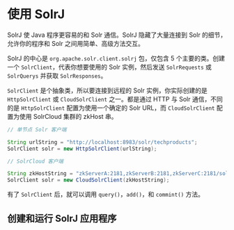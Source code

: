 # 使用 SolrJ

SolrJ 使 Java 程序更容易的和 Solr 通信。SolrJ 隐藏了大量连接到 Solr 的细节，允许你的程序和 Solr 之间用简单、高级方法交互。

SolrJ 的中心是 `org.apache.solr.client.solrj` 包，仅包含 5 个主要的类。创建一个 `SolrClient`，代表你想要使用的 Solr 实例，然后发送 `SolrRequests` 或 `SolrQuerys` 并获取 `SolrResponses`。

`SolrClient` 是个抽象类，所以要连接到远程的 Solr 实例，你实际创建的是 `HttpSolrClient` 或  `CloudSolrClient` 之一。都是通过 HTTP 与 Solr 通信，不同的是 `HttpSolrClient` 配置为使用一个确定的 Solr URL，而 `CloudSolrClient` 配置为使用 SolrCloud 集群的 zkHost 串。

```java
// 单节点 Solr 客户端

String urlString = "http://localhost:8983/solr/techproducts";
SolrClient solr = new HttpSolrClient(urlString);
```

```java
// SolrCloud 客户端

String zkHostString = "zkServerA:2181,zkServerB:2181,zkServerC:2181/solr";
SolrClient solr = new CloudSolrClient(zkHostString);
```

有了 `SolrClient` 后，就可以调用 `query()`，`add()`，和 `commint()` 方法。

## 创建和运行 SolrJ 应用程序